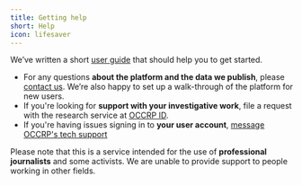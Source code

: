 ```yaml
---
title: Getting help
short: Help
icon: lifesaver
---
```


We’ve written a short [user guide](https://docs.aleph.occrp.org/users/) that should help you to get started.

* For any questions **about the platform and the data we publish**, please [contact us](https://requests.occrp.org/datadesk).  We’re also happy to set up a walk-through of the platform for new users.
* If you're looking for **support with your investigative work**, file a request with the research service at [OCCRP ID](https://id.occrp.org/).
* If you're having issues signing in to **your user account**, [message OCCRP's tech support](https://requests.occrp.org/helpdesk)

Please note that this is a service intended for the use of **professional journalists** and some activists. We are unable to provide support to people working in other fields.
